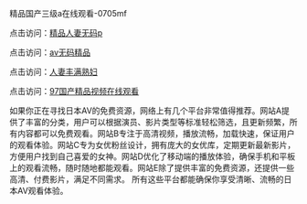 精品国产三级a在线观看-0705mf

点击访问：<a href="https://cfad.pages.dev/">精品人妻无码p</a>

点击访问：<a href="https://gfd-5xg.pages.dev/">av无码精品</a>

点击访问：<a href="https://fdhf-454.pages.dev/">人妻丰满熟妇</a>

点击访问：<a href="https://bered.pages.dev/">97国产精品视频在线观看</a>

如果你正在寻找日本AV的免费资源，网络上有几个平台非常值得推荐。网站A提供了丰富的分类，用户可以根据演员、影片类型等标准轻松筛选，且更新频繁，所有内容都可以免费观看。网站B专注于高清视频，播放流畅，加载快速，保证用户的观看体验。网站C专为女优粉丝设计，拥有庞大的女优库，定期更新最新影片，方便用户找到自己喜爱的女神。网站D优化了移动端的播放体验，确保手机和平板上的观看流畅，随时随地都能观看。网站E除了提供丰富的免费资源，还提供一些高清、付费影片，满足不同需求。
所有这些平台都能确保你享受清晰、流畅的日本AV观看体验。

<span style="display:none;">[Canonical link](）</span>
